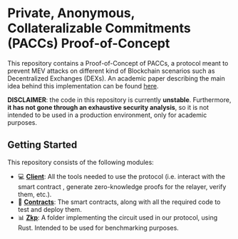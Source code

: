 # Private, Anonymous, Collateralizable Commitments (PACCs) Proof-of-Concept

This repository contains a Proof-of-Concept of PACCs, a protocol meant to prevent MEV attacks on different kind of Blockchain scenarios such as Decentralized Exchanges (DEXs). An academic paper describing the main idea behind this implementation can be found [here](https://arxiv.org/pdf/2301.12818).

**DISCLAIMER**: the code in this repository is currently **unstable**. Furthermore, **it has not gone through an exhaustive security analysis**, so it is not intended to be used in a production environment, only for academic purposes.

## Getting Started

This repository consists of the following modules:

- :computer: [**Client**](client): All the tools needed to use the protocol (i.e. interact with the smart contract , generate zero-knowledge proofs for the relayer, verify them, etc.).
- :pencil: [**Contracts**](contracts): The smart contracts, along with all the required code to test and deploy them.
- :bar_chart: [**Zkp**](zkp): A folder implementing the circuit used in our protocol, using Rust. Intended to be used for benchmarking purposes.
